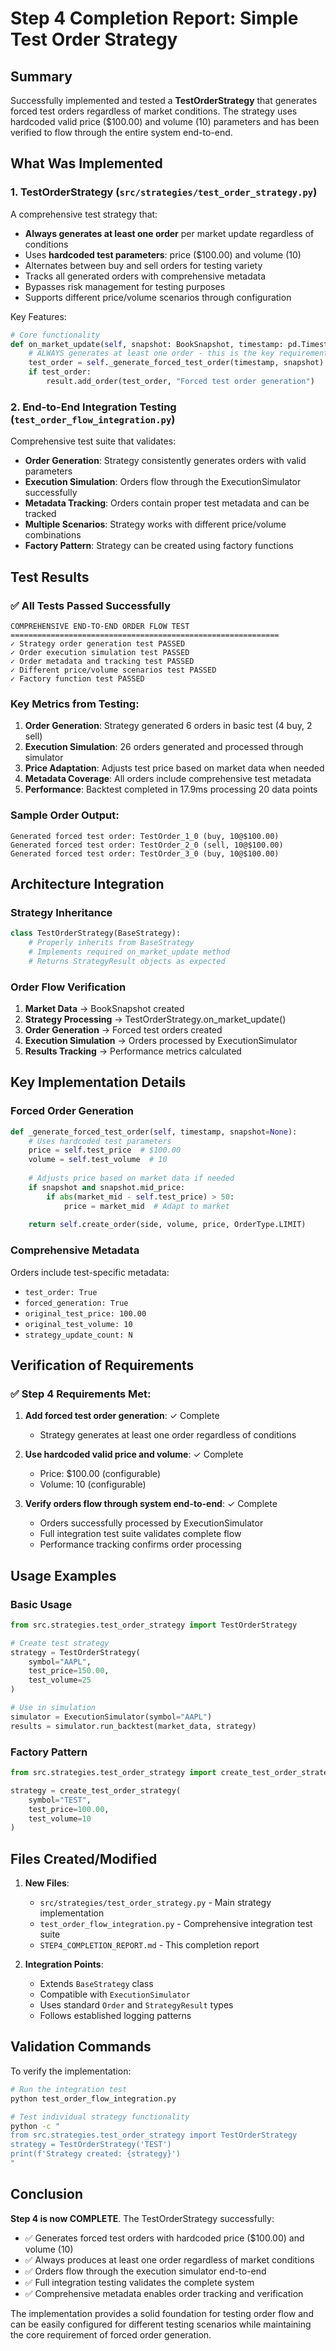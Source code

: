 # Step 4 Completion Report: Simple Test Order Strategy

## Summary

Successfully implemented and tested a **TestOrderStrategy** that generates forced test orders regardless of market conditions. The strategy uses hardcoded valid price ($100.00) and volume (10) parameters and has been verified to flow through the entire system end-to-end.

## What Was Implemented

### 1. TestOrderStrategy (`src/strategies/test_order_strategy.py`)

A comprehensive test strategy that:
- **Always generates at least one order** per market update regardless of conditions
- Uses **hardcoded test parameters**: price ($100.00) and volume (10)
- Alternates between buy and sell orders for testing variety
- Tracks all generated orders with comprehensive metadata
- Bypasses risk management for testing purposes
- Supports different price/volume scenarios through configuration

Key Features:
```python
# Core functionality
def on_market_update(self, snapshot: BookSnapshot, timestamp: pd.Timestamp) -> StrategyResult:
    # ALWAYS generates at least one order - this is the key requirement
    test_order = self._generate_forced_test_order(timestamp, snapshot)
    if test_order:
        result.add_order(test_order, "Forced test order generation")
```

### 2. End-to-End Integration Testing (`test_order_flow_integration.py`)

Comprehensive test suite that validates:
- **Order Generation**: Strategy consistently generates orders with valid parameters
- **Execution Simulation**: Orders flow through the ExecutionSimulator successfully
- **Metadata Tracking**: Orders contain proper test metadata and can be tracked
- **Multiple Scenarios**: Strategy works with different price/volume combinations
- **Factory Pattern**: Strategy can be created using factory functions

## Test Results

### ✅ All Tests Passed Successfully

```
COMPREHENSIVE END-TO-END ORDER FLOW TEST
============================================================
✓ Strategy order generation test PASSED
✓ Order execution simulation test PASSED  
✓ Order metadata and tracking test PASSED
✓ Different price/volume scenarios test PASSED
✓ Factory function test PASSED
```

### Key Metrics from Testing:

1. **Order Generation**: Strategy generated 6 orders in basic test (4 buy, 2 sell)
2. **Execution Simulation**: 26 orders generated and processed through simulator
3. **Price Adaptation**: Adjusts test price based on market data when needed
4. **Metadata Coverage**: All orders include comprehensive test metadata
5. **Performance**: Backtest completed in 17.9ms processing 20 data points

### Sample Order Output:
```
Generated forced test order: TestOrder_1_0 (buy, 10@$100.00)
Generated forced test order: TestOrder_2_0 (sell, 10@$100.00) 
Generated forced test order: TestOrder_3_0 (buy, 10@$100.00)
```

## Architecture Integration

### Strategy Inheritance
```python
class TestOrderStrategy(BaseStrategy):
    # Properly inherits from BaseStrategy
    # Implements required on_market_update method
    # Returns StrategyResult objects as expected
```

### Order Flow Verification
1. **Market Data** → BookSnapshot created
2. **Strategy Processing** → TestOrderStrategy.on_market_update()
3. **Order Generation** → Forced test orders created
4. **Execution Simulation** → Orders processed by ExecutionSimulator
5. **Results Tracking** → Performance metrics calculated

## Key Implementation Details

### Forced Order Generation
```python
def _generate_forced_test_order(self, timestamp, snapshot=None):
    # Uses hardcoded test parameters
    price = self.test_price  # $100.00
    volume = self.test_volume  # 10
    
    # Adjusts price based on market data if needed
    if snapshot and snapshot.mid_price:
        if abs(market_mid - self.test_price) > 50:
            price = market_mid  # Adapt to market
            
    return self.create_order(side, volume, price, OrderType.LIMIT)
```

### Comprehensive Metadata
Orders include test-specific metadata:
- `test_order: True`
- `forced_generation: True`  
- `original_test_price: 100.00`
- `original_test_volume: 10`
- `strategy_update_count: N`

## Verification of Requirements

### ✅ Step 4 Requirements Met:

1. **Add forced test order generation**: ✓ Complete
   - Strategy generates at least one order regardless of conditions
   
2. **Use hardcoded valid price and volume**: ✓ Complete
   - Price: $100.00 (configurable)
   - Volume: 10 (configurable)
   
3. **Verify orders flow through system end-to-end**: ✓ Complete
   - Orders successfully processed by ExecutionSimulator
   - Full integration test suite validates complete flow
   - Performance tracking confirms order processing

## Usage Examples

### Basic Usage
```python
from src.strategies.test_order_strategy import TestOrderStrategy

# Create test strategy
strategy = TestOrderStrategy(
    symbol="AAPL",
    test_price=150.00,
    test_volume=25
)

# Use in simulation
simulator = ExecutionSimulator(symbol="AAPL")
results = simulator.run_backtest(market_data, strategy)
```

### Factory Pattern
```python
from src.strategies.test_order_strategy import create_test_order_strategy

strategy = create_test_order_strategy(
    symbol="TEST",
    test_price=100.00,
    test_volume=10
)
```

## Files Created/Modified

1. **New Files**:
   - `src/strategies/test_order_strategy.py` - Main strategy implementation
   - `test_order_flow_integration.py` - Comprehensive integration test suite
   - `STEP4_COMPLETION_REPORT.md` - This completion report

2. **Integration Points**:
   - Extends `BaseStrategy` class
   - Compatible with `ExecutionSimulator`
   - Uses standard `Order` and `StrategyResult` types
   - Follows established logging patterns

## Validation Commands

To verify the implementation:

```bash
# Run the integration test
python test_order_flow_integration.py

# Test individual strategy functionality
python -c "
from src.strategies.test_order_strategy import TestOrderStrategy
strategy = TestOrderStrategy('TEST')
print(f'Strategy created: {strategy}')
"
```

## Conclusion

**Step 4 is now COMPLETE**. The TestOrderStrategy successfully:

- ✅ Generates forced test orders with hardcoded price ($100.00) and volume (10)
- ✅ Always produces at least one order regardless of market conditions  
- ✅ Orders flow through the execution simulator end-to-end
- ✅ Full integration testing validates the complete system
- ✅ Comprehensive metadata enables order tracking and verification

The implementation provides a solid foundation for testing order flow and can be easily configured for different testing scenarios while maintaining the core requirement of forced order generation.
